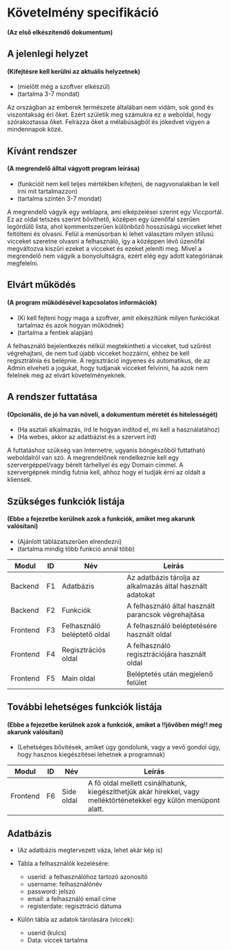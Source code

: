 # Követelmény specifikáció 
#### (Az első elkészítendő dokumentum)

## A jelenlegi helyzet
####  (Kifejtésre kell kerülni az aktuális helyzetnek)
- (mielőtt még a szoftver elkészül)
- (tartalma 3-7 mondat)

Az országban az emberek természete általában nem vidám, sok gond és viszontakság éri őket. 
Ezért születik meg számukra ez a weboldal, hogy szórakoztassa őket.
Felrázza őket a mélabúságból és jókedvet vigyen a mindennapok közé.

## Kívánt rendszer
#### (A megrendelő álltal vágyott program leírása)
- (funkcióit nem kell teljes mértékben kifejteni, de nagyvonalakban le kell írni mit tartalmazzon)
- (tartalma szintén 3-7 mondat)

A megrendelő vágyik egy weblapra, ami elképzelései szerint egy Viccportál.
Ez az oldal tetszés szerint bővíthető, középen egy üzenőfal szerűen legördülő lista,
ahol kommentszerűen különböző hosszúságú vicceket lehet feltölteni és olvasni.
Felül a menüsorban ki lehet választani milyen stílusú vicceket szeretne olvasni a felhasználó,
így a középpen lévő üzenőfal megváltozva kiszűri ezeket a vicceket és ezeket jeleníti meg.
Mivel a megrendelő nem vágyik a bonyolultságra, ezért elég egy adott kategóriának megfelelni.

## Elvárt működés
#### (A program működésével kapcsolatos információk)
- (Ki kell fejteni hogy maga a szoftver, amit elkészítünk milyen funkciókat tartalmaz és azok hogyan működnek)
- (tartalma a fentiek alapján)

A felhasználó bejelentkezés nélkül megtekintheti a vicceket, tud szűrést végrehajtani,
de nem tud újabb vicceket hozzáírni, ehhez be kell regisztrálnia és belépnie.
A regisztráció ingyenes és automatikus, de az Admin elveheti a jogukat, hogy tudjanak vicceket felvinni, 
ha azok nem felelnek meg az elvárt követelményeknek. 

## A rendszer futtatása
#### (Opcionális, de jó ha van növeli, a dokumentum méretét és hitelességét)
- (Ha asztali alkalmazás, írd le hogyan indítod el, mi kell a használatához)
- (Ha webes, akkor az adatbázist és a szervert írd)

A futtatáshoz szükség van Internetre, ugyanis böngészőböl futtatható weboldalról van szó.
A megrendelőnek rendelkeznie kell egy szervergéppel/vagy bérelt tárhellyel és egy Domain címmel.
A szervergépnek mindig futnia kell, ahhoz hogy el tudják érni az oldalt a kliensek.

## Szükséges funkciók listája
#### (Ebbe a fejezetbe kerülnek azok a funkciók, amiket meg akarunk valósítani)
- (Ajánlott táblázatszerűen elrendezni)
- (tartalma mindig több funkció annál több)

| Modul | ID |Név | Leírás |
|---|---|---|---|
| Backend | F1 | Adatbázis | Az adatbázis tárolja az alkalmazás által használt adatokat |
| Backend | F2 | Funkciók | A felhasználó által használt parancsok végrehajtása |
| Frontend | F3 | Felhasználó beléptető oldal | A felhasználó beléptetésére használt oldal |
| Frontend | F4 | Regisztrációs oldal | A felhasználó regisztrációjára használt oldal |
| Frontend | F5 | Main oldal | Beléptetés után megjelenő felület |

## További lehetséges funkciók listája
#### (Ebbe a fejezetbe kerülnek azok a funkciók, amiket a !!jövőben még!! meg akarunk valósítani)
- (Lehetséges bővítések, amiket úgy gondolunk, vagy a vevő gondol úgy, hogy hasznos kiegészítései lehetnek a programnak)
 
| Modul | ID |Név | Leírás |
|---|---|---|---|
| Frontend | F6 | Side oldal | A fő oldal mellett csinálhatunk, kiegészíthetjük akár hírekkel, vagy melléktörténetekkel egy külön menüpont alatt. |

## Adatbázis

- (Az adatbázis megtervezett váza, lehet akár kép is)


- Tábla a felhasználók kezelésére:
   - userid: a felhasználóhoz tartozó azonosító
   - username: felhasználónév
   - password: jelszó
   - email: a felhasználó email címe
   - registerdate: regisztráció dátuma
- Külön tábla az adatok tárolására (viccek):
  - userid (kulcs)
  - Data: viccek tartalma
